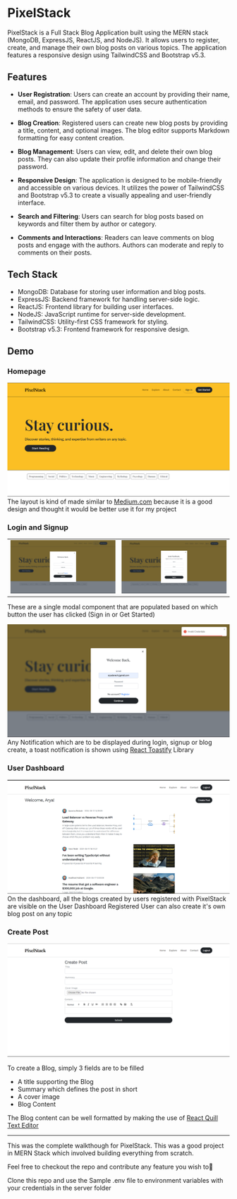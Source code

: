 # PixelStack

PixelStack is a Full Stack Blog Application built using the MERN stack (MongoDB, ExpressJS, ReactJS, and NodeJS). It allows users to register, create, and manage their own blog posts on various topics. The application features a responsive design using TailwindCSS and Bootstrap v5.3.

## Features

- **User Registration**: Users can create an account by providing their name, email, and password. The application uses secure authentication methods to ensure the safety of user data.

- **Blog Creation**: Registered users can create new blog posts by providing a title, content, and optional images. The blog editor supports Markdown formatting for easy content creation.

- **Blog Management**: Users can view, edit, and delete their own blog posts. They can also update their profile information and change their password.

- **Responsive Design**: The application is designed to be mobile-friendly and accessible on various devices. It utilizes the power of TailwindCSS and Bootstrap v5.3 to create a visually appealing and user-friendly interface.

- **Search and Filtering**: Users can search for blog posts based on keywords and filter them by author or category.

- **Comments and Interactions**: Readers can leave comments on blog posts and engage with the authors. Authors can moderate and reply to comments on their posts.


## Tech Stack

- MongoDB: Database for storing user information and blog posts.
- ExpressJS: Backend framework for handling server-side logic.
- ReactJS: Frontend library for building user interfaces.
- NodeJS: JavaScript runtime for server-side development.
- TailwindCSS: Utility-first CSS framework for styling.
- Bootstrap v5.3: Frontend framework for responsive design.

## Demo

### Homepage
![Homepage for PixelStack](assets/homepage.png)
The layout is kind of made similar to [Medium.com](https://medium.com) because it is a good design and thought it would be better use it for my project

### Login and Signup
<table>
  <tr>
    <td>
      <img src="assets/login.png" alt="Login Modal" style="width: 100%;">
    </td>
    <td>
      <img src="assets/register.png" alt="Signup Modal" style="width: 100%;">
    </td>
  </tr>
</table>
These are a single modal component that are populated based on which button the user has clicked (Sign in or Get Started)


![Notifications](/assets/error_notification.png)
Any Notification which are to be displayed during login, signup or blog create, a toast notification is shown using [React Toastify](https://fkhadra.github.io/react-toastify/introduction/) Library

### User Dashboard
![User Dashboard](assets/dashboard.png)
On the dashboard, all the blogs created by users registered with PixelStack are visible on the User Dashboard
Registered User can also create it's own blog post on any topic

### Create Post
![Create Post Page](/assets/createPost.png)

To create a Blog, simply 3 fields are to be filled
- A title supporting the Blog
- Summary which defines the post in short
- A cover image
- Blog Content
  
The Blog content can be well formatted by making the use of [React Quill Text Editor](https://zenoamaro.github.io/react-quill/)

---

This was the complete walkthough for PixelStack. This was a good project in MERN Stack which involved building everything from scratch.

Feel free to checkout the repo and contribute any feature you wish to💫

Clone this repo and use the Sample .env file to environment variables with your credentials in the server folder